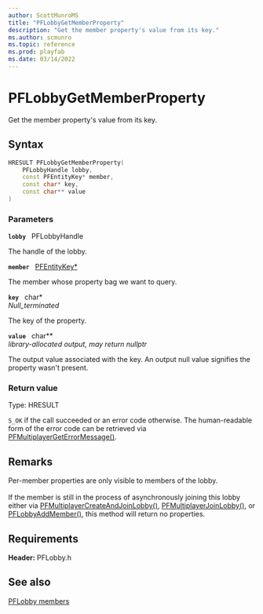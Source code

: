```yaml
---
author: ScottMunroMS
title: "PFLobbyGetMemberProperty"
description: "Get the member property's value from its key."
ms.author: scmunro
ms.topic: reference
ms.prod: playfab
ms.date: 03/14/2022
---
```


# PFLobbyGetMemberProperty  

Get the member property's value from its key.  

## Syntax  
  
```cpp
HRESULT PFLobbyGetMemberProperty(  
    PFLobbyHandle lobby,  
    const PFEntityKey* member,  
    const char* key,  
    const char** value  
)  
```  
  
### Parameters  
  
**`lobby`** &nbsp; PFLobbyHandle  
  
The handle of the lobby.  
  
**`member`** &nbsp; [PFEntityKey*](../../pfmultiplayer/pfentitykey_clientsdk.md)  
  
The member whose property bag we want to query.  
  
**`key`** &nbsp; char*  
*_Null_terminated_*  
  
The key of the property.  
  
**`value`** &nbsp; char**  
*library-allocated output, may return nullptr*  
  
The output value associated with the key. An output null value signifies the property wasn't present.  
  
  
### Return value
Type: HRESULT
  
```S_OK``` if the call succeeded or an error code otherwise. The human-readable form of the error code can be retrieved via [PFMultiplayerGetErrorMessage()](../../pfmultiplayer/functions/pfmultiplayergeterrormessage.md).
  
## Remarks  
  
Per-member properties are only visible to members of the lobby. <br /><br /> If the member is still in the process of asynchronously joining this lobby either via [PFMultiplayerCreateAndJoinLobby()](pfmultiplayercreateandjoinlobby.md), [PFMultiplayerJoinLobby()](pfmultiplayerjoinlobby.md), or [PFLobbyAddMember()](pflobbyaddmember.md), this method will return no properties.
  
## Requirements  
  
**Header:** PFLobby.h
  
## See also  
[PFLobby members](../pflobby_members.md)  

  
  
